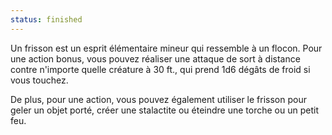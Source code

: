 ```yaml
---
status: finished
---
```

Un frisson est un esprit élémentaire mineur qui ressemble à un flocon. Pour une action bonus, vous pouvez réaliser une attaque de sort à distance contre n'importe quelle créature à 30 ft., qui prend 1d6 dégâts de froid si vous touchez.

De plus, pour une action, vous pouvez également utiliser le frisson pour geler un objet porté, créer une stalactite ou éteindre une torche ou un petit feu.